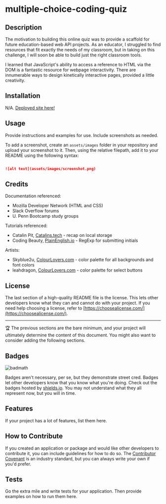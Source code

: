 # multiple-choice-coding-quiz

## Description
 The motivation to building this online quiz was to provide a scaffold for future education-based web API projects. As an educator, I struggled to find resources that fit exactly the needs of my classroom, but in taking on this challenge, I will soon be able to build just the right classroom tools.

 I learned that JavaScript's ability to access a reference to HTML via the DOM is a fantastic resource for webpage interactivity. There are innumerable ways to design kinetically interactive pages, provided a little creativity.


## Installation
 N/A. [Deployed site here!](https://miacias.github.io/multiple-choice-coding-quiz/)
 

## Usage 

 
 

Provide instructions and examples for use. Include screenshots as needed. 

 
 

To add a screenshot, create an `assets/images` folder in your repository and upload your screenshot to it. Then, using the relative filepath, add it to your README using the following syntax: 

 
 

   ```md 

   ![alt text](assets/images/screenshot.png) 

   ``` 

 
 

## Credits 

Documentation referenced:
- Mozilla Developer Network (HTML and CSS)
- Slack Overflow forums
- U. Penn Bootcamp study groups

Tutorials referenced:
- Catalin Pit, [Catalins.tech](https://catalins.tech/store-array-in-localstorage) - recap on local storage
- Coding Beauty, [PlainEnglish.io](https://plainenglish.io/blog/javascript-check-if-string-contains-only-letters-and-numbers-5dce23ddfecf) - RegExp for submitting initials

Artists:
- Skyblue2u, [ColourLovers.com](https://www.colourlovers.com/palette/580974/Adrift_in_Dreams) - color palette for all backgrounds and font colors
- leahdragon, [ColourLovers.com](https://www.colourlovers.com/palette/4889051/colorado) - color palette for select buttons
 

## License 

 
 

The last section of a high-quality README file is the license. This lets other developers know what they can and cannot do with your project. If you need help choosing a license, refer to [https://choosealicense.com/](https://choosealicense.com/). 

 
 

--- 

 
 

🏆 The previous sections are the bare minimum, and your project will ultimately determine the content of this document. You might also want to consider adding the following sections. 

 
 

## Badges 

 
 

![badmath](https://img.shields.io/github/languages/top/lernantino/badmath) 

 
 

Badges aren't necessary, per se, but they demonstrate street cred. Badges let other developers know that you know what you're doing. Check out the badges hosted by [shields.io](https://shields.io/). You may not understand what they all represent now, but you will in time. 

 
 

## Features 

 
 

If your project has a lot of features, list them here. 

 
 

## How to Contribute 

 
 

If you created an application or package and would like other developers to contribute it, you can include guidelines for how to do so. The [Contributor Covenant](https://www.contributor-covenant.org/) is an industry standard, but you can always write your own if you'd prefer. 

 
 

## Tests 

 
 

Go the extra mile and write tests for your application. Then provide examples on how to run them here. 